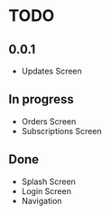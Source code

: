 # TODO

## 0.0.1
- Updates Screen

## In progress
- Orders Screen
- Subscriptions Screen

## Done
- Splash Screen
- Login Screen
- Navigation
